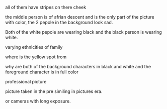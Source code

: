 all of them have stripes on there cheek

the middle person is of afrian descent and is the only part of the picture with color, the 2 pepole in the background look sad.

Both of the white pepole are wearing black and the black person is wearing white.

varying ethnicities of family

where is the yellow spot from

why are both of the background characters in black and white and the foreground character is in full color

professional picture

picture taken in the pre similing in pictures era.

or cameras with long exposure.
 
